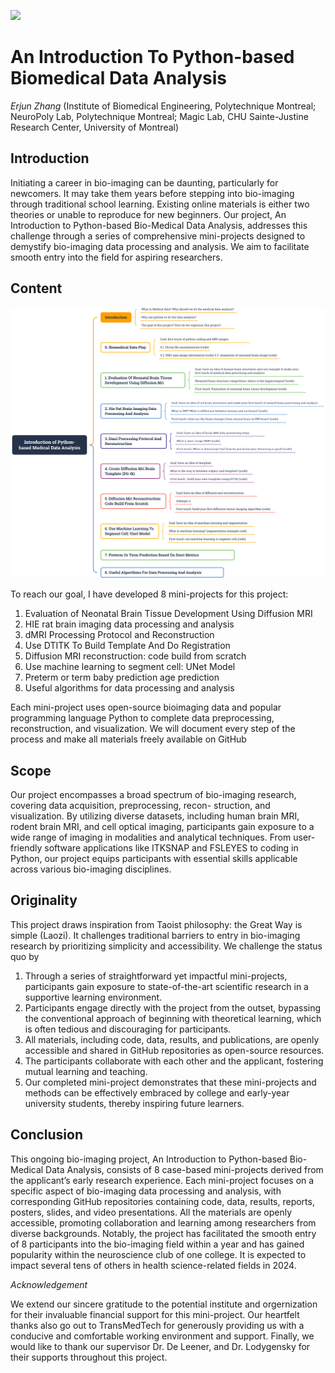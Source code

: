 [![](https://img.shields.io/badge/Visit-our%20project%20page-ff69b4)](https://github.com/zhangerjun/Introduction_To_Python-based_Biomedical_Data_Analysis)
# An Introduction To Python-based Biomedical Data Analysis
*Erjun Zhang* (Institute of Biomedical Engineering, Polytechnique Montreal; NeuroPoly Lab, Polytechnique Montreal; 
Magic Lab, CHU Sainte-Justine Research Center, University of Montreal)

## Introduction
Initiating a career in bio-imaging can be daunting, particularly for newcomers. It may take them years before stepping
into bio-imaging through traditional school learning. Existing online materials is either two theories or unable to
reproduce for new beginners. Our project, An Introduction to Python-based Bio-Medical Data Analysis, addresses this
challenge through a series of comprehensive mini-projects designed to demystify bio-imaging data processing and
analysis. We aim to facilitate smooth entry into the field for aspiring researchers.

## Content
![table of content](./Figures/table_of_content.png)

To reach our goal, I have developed 8 mini-projects for this project:
1. Evaluation of Neonatal Brain Tissue Development Using Diffusion MRI
2. HIE rat brain imaging data processing and analysis
3. dMRI Processing Protocol and Reconstruction
4. Use DTITK To Build Template And Do Registration
5. Diffusion MRI reconstruction: code build from scratch
6. Use machine learning to segment cell: UNet Model
7. Preterm or term baby prediction age prediction
8. Useful algorithms for data processing and analysis

Each mini-project uses open-source bioimaging data and popular programming language Python to complete data
preprocessing, reconstruction, and visualization. We will document every step of the process and make all materials
freely available on GitHub

## Scope
Our project encompasses a broad spectrum of bio-imaging research, covering data acquisition, preprocessing, recon-
struction, and visualization. By utilizing diverse datasets, including human brain MRI, rodent brain MRI, and cell
optical imaging, participants gain exposure to a wide range of imaging in modalities and analytical techniques. From
user-friendly software applications like ITKSNAP and FSLEYES to coding in Python, our project equips participants
with essential skills applicable across various bio-imaging disciplines.

## Originality
This project draws inspiration from Taoist philosophy: the Great Way is simple (Laozi). It challenges traditional barriers
to entry in bio-imaging research by prioritizing simplicity and accessibility. We challenge the status quo by

1. Through a series of straightforward yet impactful mini-projects, participants gain exposure to state-of-the-art
scientific research in a supportive learning environment.
2. Participants engage directly with the project from the outset, bypassing the conventional approach of beginning
with theoretical learning, which is often tedious and discouraging for participants.
3. All materials, including code, data, results, and publications, are openly accessible and shared in GitHub
repositories as open-source resources.
4. The participants collaborate with each other and the applicant, fostering mutual learning and teaching.
5. Our completed mini-project demonstrates that these mini-projects and methods can be effectively embraced by
college and early-year university students, thereby inspiring future learners.
## Conclusion
This ongoing bio-imaging project, An Introduction to Python-based Bio-Medical Data Analysis, consists of 8 case-based
mini-projects derived from the applicant’s early research experience. Each mini-project focuses on a specific aspect of
bio-imaging data processing and analysis, with corresponding GitHub repositories containing code, data, results, reports,
posters, slides, and video presentations. All the materials are openly accessible, promoting collaboration and learning
among researchers from diverse backgrounds. Notably, the project has facilitated the smooth entry of 8 participants into
the bio-imaging field within a year and has gained popularity within the neuroscience club of one college. It is expected
to impact several tens of others in health science-related fields in 2024.

*Acknowledgement*

We extend our sincere gratitude to the potential institute and orgernization for their invaluable financial support for this mini-project. Our heartfelt thanks also go out to TransMedTech for generously providing us with a conducive and comfortable working environment and support. Finally, we would like to thank our supervisor Dr. De Leener, and Dr. Lodygensky for their supports throughout this project.
